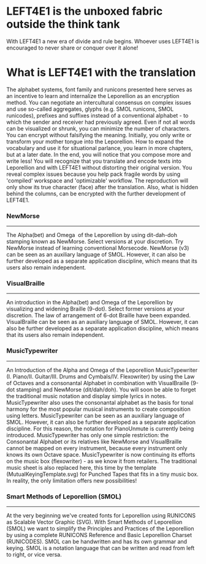 # LEFT4E1 is the unboxed fabric outside the think tank
With LEFT4E1 a new era of divide and rule begins. Whoever uses LEFT4E1 is encouraged to never share or conquer over it alone!
# What is LEFT4E1 with the translation
The alphabet systems, font family and runicons presented here serves as an incentive to learn and internalize the Leporellion as an encryption method. You can negotiate an intercultural consensus on complex issues and use so-called aggregates, glyphs (e.g. SMOL runicons, SMOL runicodes), prefixes and suffixes instead of a conventional alphabet - to which the sender and receiver had previously agreed.
Even if not all words can be visualized or shrunk, you can minimize the number of characters. You can encrypt without falsifying the meaning. Initially, you only write or transform your mother tongue into the Leporellion.
How to expand the vocabulary and use it for situational parlance, you learn in more chapters, but at a later date. In the end, you will notice that you compose more and write less!
You will recognize that you translate and encode texts into Leporellion and with LEFT4E1 without distorting their original version. You reveal complex issues because you help pack fragile words by using 'compiled' workspace and 'optimizable' workflow.
The reproduction will only show its true character (face) after the translation. Also, what is hidden behind the columns, can be encrypted with the further development of LEFT4E1.
<h3>NewMorse</h3>
<hr>
<p>The Alpha(bet) and Omega  of the Leporellion by using dit-dah-doh stamping known as NewMorse.  Select versions at your discretion. Try NewMorse instead of learning conventional Morsecode. NewMorse (v3) can be seen as an auxiliary language of SMOL. However, it can also be further developed as a separate application discipline, which means that its users also remain independent.</p>
<h3>VisualBraille</h3>
<hr>
<p>An introduction in the Alpha(bet) and Omega of the Leporellion by visualizing and widening Braille (9-dot). Select former versions at your discretion. The law of arrangement of 6-dot Braille have been expanded. VisualBraille can be seen as an auxiliary language of SMOL. However, it can also be further developed as a separate application discipline, which means that its users also remain independent.</p>
<h3>MusicTypewriter</h3>
<hr>
<p>An Introduction of the Alpha and Omega of the Leporellion MusicTypewriter (I. Piano/II. Guitar/III. Drums and Cymbals/IV. Flexowriter) by using the Law of Octaves and a consonantal Alphabet in combination with VisualBraille (9-dot stamping) and NewMorse (dit/dah/doh). You will soon be able to forget the traditional music notation and display simple lyrics in notes.<br>MusicTypewriter also uses the consonantal alphabet as the basis for tonal harmony for the most popular musical instruments to create composition using letters. MusicTypewriter can be seen as an auxiliary language of SMOL. However, it can also be further developed as a separate application discipline. For this reason, the notation for PianoUnmute is currently being introduced. MusicTypewriter has only one simple restriction: the Consonantal Alphabet or its relatives like NewMorse and VisualBraille cannot be mapped on every instrument, because every instrument only knows its own Octave space. MusicTypewriter is now continuing its efforts on the music box (flexowriter) - as we know it from retailers. The traditional music sheet is also replaced here, this time by the template (MutualKeyingTemplate.svg) for Punched Tapes that fits in a tiny music box. In reality, the only limitation offers new possibilities!</p>
<h3>Smart Methods of Leporellion (SMOL)</h3>
<hr>
<p>At the very beginning we've created fonts for Leporellion using RUNICONS as Scalable Vector Graphic (SVG). With Smart Methods of Leporellion (SMOL) we want to simplify the Principles and Practices of the Leporellion by using a complete RUNICONS Reference and Basic Leporellion Charset (RUNICODES). SMOL can be handwritten and has its own grammar and keying. SMOL is a notation language that can be written and read from left to right, or vice versa.</p>
